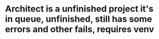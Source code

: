 # Architect is a unfinished project it's in queue, unfinished, still has some errors and other fails, requires venv
